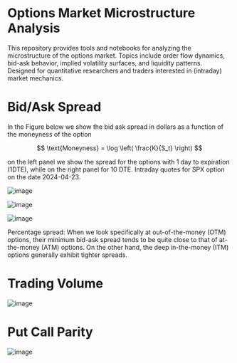 # Options Market Microstructure Analysis

This repository provides tools and notebooks for analyzing the microstructure of the options market. Topics include order flow dynamics, bid-ask behavior, implied volatility surfaces, and liquidity patterns. Designed for quantitative researchers and traders interested in (intraday) market mechanics.

# Bid/Ask Spread

In the Figure below we show the bid ask spread in dollars as a function of the moneyness of the option

$$ \text{Moneyness} = \log \left( \frac{K}{S_t} \right) $$ 

on the left panel we show the spread for the options with 1 day to expiration (1DTE), while on the right panel for 10 DTE. Intraday quotes for SPX option on the date 2024-04-23.




![image](https://github.com/user-attachments/assets/c9c0b77d-a5c0-44d1-8a7f-7958e5f4cca7)

![image](https://github.com/user-attachments/assets/07c18612-9fce-495e-a2b7-6850540a917e)

![image](https://github.com/user-attachments/assets/f0aed7c9-0970-4995-be4c-fd201f54b367)



Percentage spread: When we look specifically at out-of-the-money (OTM) options, their minimum bid-ask spread tends to be quite close to that of at-the-money (ATM) options. On the other hand, the deep in-the-money (ITM) options generally exhibit tighter spreads.

# Trading Volume

![image](https://github.com/user-attachments/assets/179347c1-726c-499e-a268-0731b3f7bdc2)


# Put Call Parity

![image](https://github.com/user-attachments/assets/b37ec7eb-a622-4e8f-bf7e-e2af3549566f)








